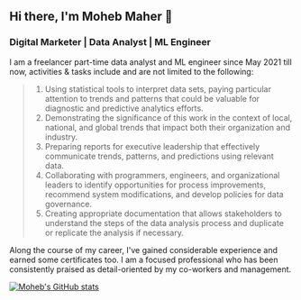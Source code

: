 ## Hi there, I'm Moheb Maher 👋
### Digital Marketer | Data Analyst | ML Engineer
I am a freelancer part-time data analyst and ML engineer since May 2021 till now, activities & tasks
include and are not limited to the following:

> 1. Using statistical tools to interpret data sets, paying particular attention to trends and patterns that
could be valuable for diagnostic and predictive analytics efforts.
> 2. Demonstrating the significance of this work in the context of local, national, and global trends that
impact both their organization and industry.
> 3. Preparing reports for executive leadership that effectively communicate trends, patterns, and
predictions using relevant data.
> 4. Collaborating with programmers, engineers, and organizational leaders to identify opportunities for
process improvements, recommend system modifications, and develop policies for data governance.
> 5. Creating appropriate documentation that allows stakeholders to understand the steps of the data
analysis process and duplicate or replicate the analysis if necessary.

Along the course of my career, I've gained considerable experience and earned some certificates too. I
am a focused professional who has been consistently praised as detail-oriented by my co-workers and
management.

[![Moheb's GitHub stats](https://github-readme-stats.vercel.app/api?username=mohebmaher&show_icons=true&theme=radical)](https://github.com/anuraghazra/github-readme-stats)
